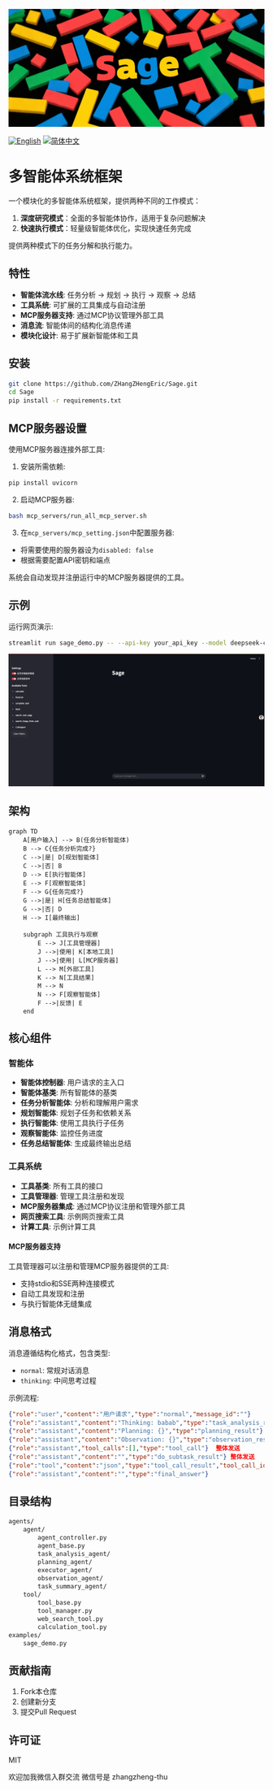 ![logo](assets/logo.png)

[![English](https://img.shields.io/badge/English-Click-yellow)](README.md)
[![简体中文](https://img.shields.io/badge/简体中文-点击查看-orange)](README_CN.md)

# 多智能体系统框架

一个模块化的多智能体系统框架，提供两种不同的工作模式：
1. **深度研究模式**：全面的多智能体协作，适用于复杂问题解决
2. **快速执行模式**：轻量级智能体优化，实现快速任务完成

提供两种模式下的任务分解和执行能力。

## 特性

- **智能体流水线**: 任务分析 → 规划 → 执行 → 观察 → 总结
- **工具系统**: 可扩展的工具集成与自动注册
- **MCP服务器支持**: 通过MCP协议管理外部工具
- **消息流**: 智能体间的结构化消息传递
- **模块化设计**: 易于扩展新智能体和工具

## 安装

```bash
git clone https://github.com/ZHangZHengEric/Sage.git
cd Sage
pip install -r requirements.txt
```

## MCP服务器设置

使用MCP服务器连接外部工具:

1. 安装所需依赖:
```bash
pip install uvicorn
```

2. 启动MCP服务器:
```bash
bash mcp_servers/run_all_mcp_server.sh
```

3. 在`mcp_servers/mcp_setting.json`中配置服务器:
- 将需要使用的服务器设为`disabled: false`
- 根据需要配置API密钥和端点

系统会自动发现并注册运行中的MCP服务器提供的工具。

## 示例

运行网页演示:
```bash
streamlit run sage_demo.py -- --api-key your_api_key --model deepseek-chat --base-url https://api.deepseek.com/v1
```
![demo](assets/demo.png)
## 架构

```mermaid
graph TD
    A[用户输入] --> B(任务分析智能体)
    B --> C{任务分析完成?}
    C -->|是| D[规划智能体]
    C -->|否| B
    D --> E[执行智能体]
    E --> F[观察智能体]
    F --> G{任务完成?}
    G -->|是| H[任务总结智能体]
    G -->|否| D
    H --> I[最终输出]
    
    subgraph 工具执行与观察 
        E --> J[工具管理器]
        J -->|使用| K[本地工具]
        J -->|使用| L[MCP服务器]
        L --> M[外部工具]
        K --> N[工具结果]
        M --> N
        N --> F[观察智能体] 
        F -->|反馈| E
    end
```

## 核心组件

### 智能体

- **智能体控制器**: 用户请求的主入口
- **智能体基类**: 所有智能体的基类
- **任务分析智能体**: 分析和理解用户需求
- **规划智能体**: 规划子任务和依赖关系
- **执行智能体**: 使用工具执行子任务
- **观察智能体**: 监控任务进度
- **任务总结智能体**: 生成最终输出总结

### 工具系统

- **工具基类**: 所有工具的接口
- **工具管理器**: 管理工具注册和发现
- **MCP服务器集成**: 通过MCP协议注册和管理外部工具
- **网页搜索工具**: 示例网页搜索工具
- **计算工具**: 示例计算工具

#### MCP服务器支持
工具管理器可以注册和管理MCP服务器提供的工具:
- 支持stdio和SSE两种连接模式
- 自动工具发现和注册
- 与执行智能体无缝集成

## 消息格式

消息遵循结构化格式，包含类型:
- `normal`: 常规对话消息
- `thinking`: 中间思考过程

示例流程:
```json
{"role":"user","content":"用户请求","type":"normal","message_id":""}
{"role":"assistant","content":"Thinking: babab","type":"task_analysis_result"} 文字流式
{"role":"assistant","content":"Planning: {}","type":"planning_result"} 整体发送
{"role":"assistant","content":"Observation: {}","type":"observation_result"} 整体发送
{"role":"assistant","tool_calls":[],"type":"tool_call"}  整体发送
{"role":"assistant","content":"","type":"do_subtask_result"} 整体发送
{"role":"tool","content":"json","type":"tool_call_result","tool_call_id":""} 整体发送
{"role":"assistant","content":"","type":"final_answer"}
```

## 目录结构

```
agents/
    agent/
        agent_controller.py
        agent_base.py
        task_analysis_agent/
        planning_agent/ 
        executor_agent/
        observation_agent/
        task_summary_agent/
    tool/
        tool_base.py
        tool_manager.py
        web_search_tool.py
        calculation_tool.py
examples/
    sage_demo.py
```

## 贡献指南

1. Fork本仓库
2. 创建新分支
3. 提交Pull Request



## 许可证

MIT

欢迎加我微信入群交流 微信号是 zhangzheng-thu
